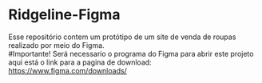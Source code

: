# Ridgeline-Figma
Esse repositório contem um protótipo de um site de venda de roupas realizado por meio do Figma.<br />
#Importante!
Será necessario o programa do Figma para abrir este projeto aqui está o link para a pagina de download: https://www.figma.com/downloads/
